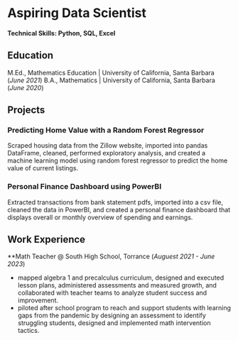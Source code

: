 # Aspiring Data Scientist

#### Technical Skills: Python, SQL, Excel

## Education
M.Ed., Mathematics Education | University of California, Santa Barbara (_June 2021_)
B.A., Mathematics | University of California, Santa Barbara (_June 2020_)

## Projects
### Predicting Home Value with a Random Forest Regressor

Scraped housing data from the Zillow website, imported into pandas DataFrame, cleaned, performed exploratory analysis, and created a machine learning model using random forest regressor to predict the home value of current listings.

### Personal Finance Dashboard using PowerBI

Extracted transactions from bank statement pdfs, imported into a csv file, cleaned the data in PowerBI, and created a personal finance dashboard that displays overall or monthly overview of spending and earnings. 

## Work Experience
**Math Teacher @ South High School, Torrance (_Auguest 2021 - June 2023_)
- mapped algebra 1 and precalculus curriculum, designed and executed lesson plans, administered assessments and measured growth, and collaborated with teacher teams to analyze student success and improvement.
- piloted after school program to reach and support students with learning gaps from the pandemic by designing an assessment to identify struggling students, designed and implemented math intervention tactics. 
